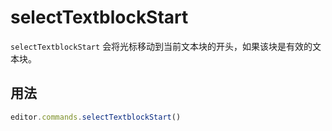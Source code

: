 # selectTextblockStart
`selectTextblockStart` 会将光标移动到当前文本块的开头，如果该块是有效的文本块。

## 用法
```js
editor.commands.selectTextblockStart()
```